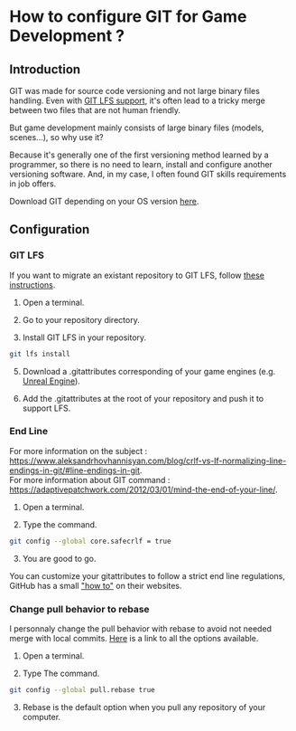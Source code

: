 # How to configure GIT for Game Development ?

## Introduction
GIT was made for source code versioning and not large binary files handling. Even with [GIT LFS support](https://git-lfs.com/), it's often lead to a tricky merge between two files that are not human friendly.

But game development mainly consists of large binary files (models, scenes...), so why use it?

Because it's generally one of the first versioning method learned by a programmer, so there is no need to learn, install and configure another versioning software.
And, in my case, I often found GIT skills requirements in job offers.

Download GIT depending on your OS version [here](https://git-scm.com/downloads).

## Configuration
### GIT LFS
If you want to migrate an existant repository to GIT LFS, follow [these instructions](https://notiz.dev/blog/migrate-git-repo-to-git-lfs).

1. Open a terminal.

2. Go to your repository directory.

3. Install GIT LFS in your repository.
```bash
git lfs install
```

5. Download a .gitattributes corresponding of your game engines (e.g. [Unreal Engine](https://gist.github.com/wesley-petit/0263a4ade975ce0d30aaccd153e40f1a)).

6. Add the .gitattributes at the root of your repository and push it to support LFS.


### End Line
For more information on the subject : https://www.aleksandrhovhannisyan.com/blog/crlf-vs-lf-normalizing-line-endings-in-git/#line-endings-in-git.  
For more information about GIT command : https://adaptivepatchwork.com/2012/03/01/mind-the-end-of-your-line/.  

1. Open a terminal.

2. Type the command.
```bash
git config --global core.safecrlf = true
```

3. You are good to go.

You can customize your gitattributes to follow a strict end line regulations, GitHub has a small ["how to"](https://docs.github.com/fr/get-started/getting-started-with-git/configuring-git-to-handle-line-endings?platform=windows#per-repository-settings) on their websites.


### Change pull behavior to rebase
I personnaly change the pull behavior with rebase to avoid not needed merge with local commits. [Here](https://stackoverflow.com/questions/13846300/how-to-make-git-pull-use-rebase-by-default-for-all-my-repositories) is a link to all the options available.

1. Open a terminal.

2. Type The command.
```bash
git config --global pull.rebase true
```

3. Rebase is the default option when you pull any repository of your computer.
